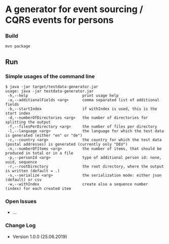 # A generator for event sourcing / CQRS events for persons

### Build

```
mvn package
```

## Run

### Simple usages of the command line

```
$ java -jar target/testdata-generator.jar
usage: java -jar testdata-generator.jar
 -h,--help                        print usage help
 -a,--additionalFields <arg>      comma separated list of additional fields
 -b,--startIndex                  if withIndex is used, this is the start index
 -d,--numberOfDirectories <arg>   the number of directories for splitting the output
 -f,--filesPerDirectory <arg>     the number of files per directory
 -l,--language <arg>              the language for which the test data is generated (either "en" or "de")
 -c,--country <arg>               the country for which the test data (postal addresses) is generated (currently only "DEU")
 -n,--numberOfItems <arg>         the number of items, that should be produced in total or in a file
 -p,--personId <arg>              type of additional person id: none, uuid, sequence
 -r,--rootDirectory               the root directory, where the output is written (default = .)
 -s,--serialize <arg>             the serialization mode: either json (default) or csv
 -w,--withIndex                   create also a sequence number (index) for each created item
```

### Open Issues

- ...

### Change Log

- Version 1.0.0 (25.06.2019)
